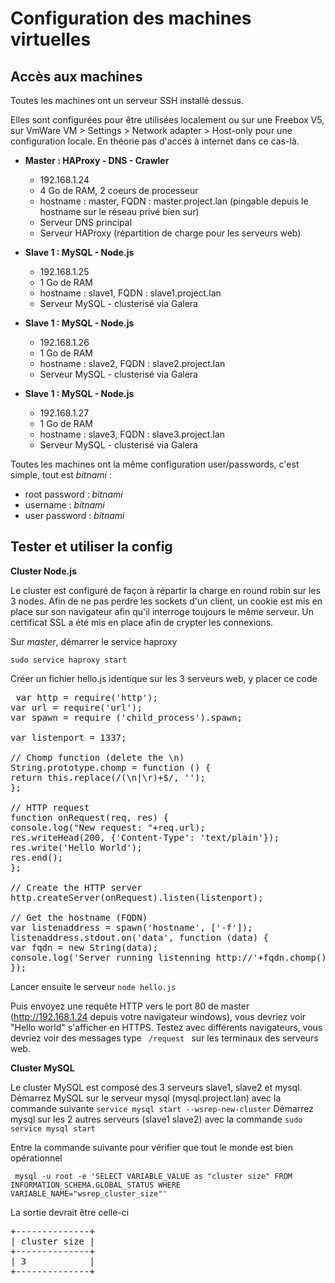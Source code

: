 Configuration des machines virtuelles 
=====================================

Accès aux machines
------------------

Toutes les machines ont un serveur SSH installé dessus. 

Elles sont configurées pour être utilisées localement ou sur une Freebox V5, sur VmWare VM > Settings > Network adapter > Host-only pour une configuration locale. En théorie pas d'accès à internet dans ce cas-là.

- **Master : HAProxy - DNS - Crawler**
    - 192.168.1.24
    - 4 Go de RAM, 2 coeurs de processeur
    - hostname : master, FQDN : master.project.lan (pingable depuis le hostname sur le réseau privé bien sur)
    - Serveur DNS principal
    - Serveur HAProxy (répartition de charge pour les serveurs web)
    
- **Slave 1 : MySQL - Node.js**
    - 192.168.1.25
    - 1 Go de RAM
    - hostname : slave1, FQDN : slave1.project.lan
    - Serveur MySQL - clusterisé via Galera

- **Slave 1 : MySQL - Node.js**
    - 192.168.1.26
    - 1 Go de RAM
    - hostname : slave2, FQDN : slave2.project.lan
    - Serveur MySQL - clusterisé via Galera

    
- **Slave 1 : MySQL - Node.js**
    - 192.168.1.27
    - 1 Go de RAM
    - hostname : slave3, FQDN : slave3.project.lan
    - Serveur MySQL - clusterisé via Galera



Toutes les machines ont la même configuration user/passwords, c'est simple, tout est *bitnami* : 

- root password : *bitnami*
- username : *bitnami*
- user password : *bitnami*

Tester et utiliser la config
------------------

**Cluster Node.js**

Le cluster est configuré de façon à répartir la charge en round robin sur les 3 nodes. 
Afin de ne pas perdre les sockets d'un client, un cookie est mis en place sur son navigateur afin qu'il interroge toujours le même serveur.
Un certificat SSL a été mis en place afin de crypter les connexions.

Sur *master*, démarrer le service haproxy 

<code>sudo service haproxy start</code>

Créer un fichier hello.js identique sur les 3 serveurs web, y placer ce code 
<pre>
 var http = require('http');
var url = require('url');
var spawn = require ('child_process').spawn;
 
var listenport = 1337;
 
// Chomp function (delete the \n)
String.prototype.chomp = function () {
return this.replace(/(\n|\r)+$/, '');
};
 
// HTTP request
function onRequest(req, res) {
console.log("New request: "+req.url);
res.writeHead(200, {'Content-Type': 'text/plain'});
res.write('Hello World');
res.end();
};
 
// Create the HTTP server
http.createServer(onRequest).listen(listenport);
 
// Get the hostname (FQDN)
var listenaddress = spawn('hostname', ['-f']);
listenaddress.stdout.on('data', function (data) {
var fqdn = new String(data);
console.log('Server running listenning http://'+fqdn.chomp()+':'+listenport+'/');
});
</pre>

Lancer ensuite le serveur
<code>node hello.js</code>

Puis envoyez une requête HTTP vers le port 80 de master (http://192.168.1.24 depuis votre navigateur windows), vous devriez voir "Hello world" s'afficher en HTTPS.
Testez avec différents navigateurs, vous devriez voir des messages type <code> /request </code> sur les terminaux des serveurs web.

**Cluster MySQL**

Le cluster MySQL est composé des 3 serveurs slave1, slave2 et mysql.
Démarrez MySQL sur le serveur mysql (mysql.project.lan) avec la commande suivante <code>service mysql start --wsrep-new-cluster</code>
Démarrez mysql sur les 2 autres serveurs (slave1 slave2) avec la commande <code>sudo service mysql start </code>

Entre la commande suivante pour vérifier que tout le monde est bien opérationnel 

<code> mysql -u root -e 'SELECT VARIABLE_VALUE as "cluster size" FROM INFORMATION_SCHEMA.GLOBAL_STATUS WHERE VARIABLE_NAME="wsrep_cluster_size"'</code>

La sortie devrait être celle-ci 

<pre>
+--------------+
| cluster size |
+--------------+
| 3            |
+--------------+
</pre>
